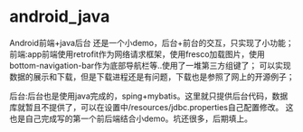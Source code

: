 # android_java
Android前端+java后台
还是一个小demo，后台+前台的交互，只实现了小功能；
前端:app前端使用retrofit作为网络请求框架，使用fresco加载图片，使用bottom-navigation-bar作为底部导航栏等..使用了一堆第三方组键了；
可以实现数据的展示和下载，但是下载进程还是有问题，下载也是参照了网上的开源例子；

后台:后台也是使用java完成的，sping+mybatis。这里就只提供后台代码，数据库就暂且不提供了，可以在设置中/resources/jdbc.properties自己配置修改。
这也是自己完成写的第一个前后端结合小demo。坑还很多，后期填上。

